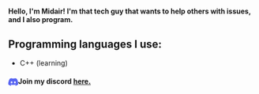 #### Hello, I'm Midair! I'm that tech guy that wants to help others with issues, and I also program.
## Programming languages I use: 
- C++ (learning)
#### <img align="left" width="20px" src="./discord.svg">Join my discord <a href=https://discord.gg/r3cWBwtKye>here.</a>
